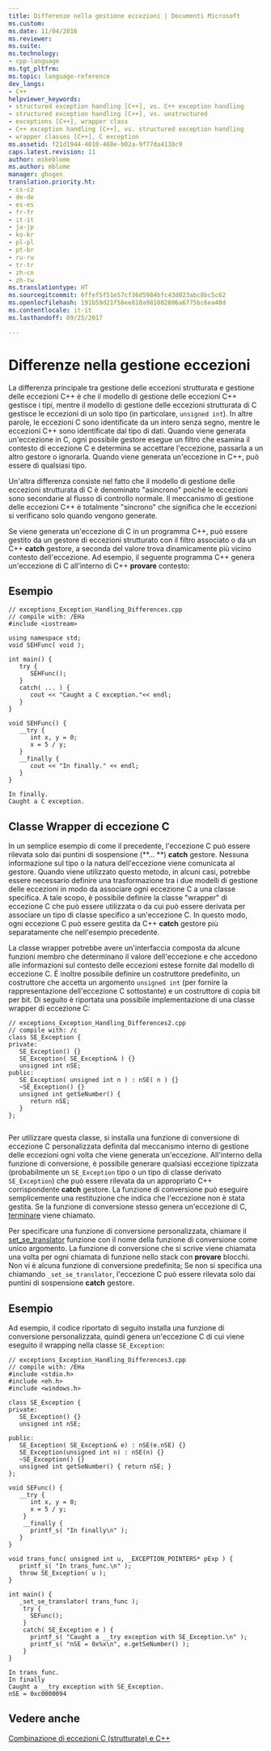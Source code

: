```yaml
---
title: Differenze nella gestione eccezioni | Documenti Microsoft
ms.custom: 
ms.date: 11/04/2016
ms.reviewer: 
ms.suite: 
ms.technology:
- cpp-language
ms.tgt_pltfrm: 
ms.topic: language-reference
dev_langs:
- C++
helpviewer_keywords:
- structured exception handling [C++], vs. C++ exception handling
- structured exception handling [C++], vs. unstructured
- exceptions [C++], wrapper class
- C++ exception handling [C++], vs. structured exception handling
- wrapper classes [C++], C exception
ms.assetid: f21d1944-4810-468e-b02a-9f77da4138c9
caps.latest.revision: 11
author: mikeblome
ms.author: mblome
manager: ghogen
translation.priority.ht:
- cs-cz
- de-de
- es-es
- fr-fr
- it-it
- ja-jp
- ko-kr
- pl-pl
- pt-br
- ru-ru
- tr-tr
- zh-cn
- zh-tw
ms.translationtype: HT
ms.sourcegitcommit: 6ffef5f51e57cf36d5984bfc43d023abc8bc5c62
ms.openlocfilehash: 191b59d21f56ee810a981082806a6775bc6ea40d
ms.contentlocale: it-it
ms.lasthandoff: 09/25/2017

---
```

# <a name="exception-handling-differences"></a>Differenze nella gestione eccezioni
La differenza principale tra gestione delle eccezioni strutturata e gestione delle eccezioni C++ è che il modello di gestione delle eccezioni C++ gestisce i tipi, mentre il modello di gestione delle eccezioni strutturata di C gestisce le eccezioni di un solo tipo (in particolare, `unsigned int`). In altre parole, le eccezioni C sono identificate da un intero senza segno, mentre le eccezioni C++ sono identificate dal tipo di dati. Quando viene generata un'eccezione in C, ogni possibile gestore esegue un filtro che esamina il contesto di eccezione C e determina se accettare l'eccezione, passarla a un altro gestore o ignorarla. Quando viene generata un'eccezione in C++, può essere di qualsiasi tipo.  
  
 Un'altra differenza consiste nel fatto che il modello di gestione delle eccezioni strutturata di C è denominato "asincrono" poiché le eccezioni sono secondarie al flusso di controllo normale. Il meccanismo di gestione delle eccezioni C++ è totalmente "sincrono" che significa che le eccezioni si verificano solo quando vengono generate.  
  
 Se viene generata un'eccezione di C in un programma C++, può essere gestito da un gestore di eccezioni strutturato con il filtro associato o da un C++ **catch** gestore, a seconda del valore trova dinamicamente più vicino contesto dell'eccezione. Ad esempio, il seguente programma C++ genera un'eccezione di C all'interno di C++ **provare** contesto:  
  
## <a name="example"></a>Esempio  
  
```  
// exceptions_Exception_Handling_Differences.cpp  
// compile with: /EHa  
#include <iostream>  
  
using namespace std;  
void SEHFunc( void );  
  
int main() {  
   try {  
      SEHFunc();  
   }  
   catch( ... ) {  
      cout << "Caught a C exception."<< endl;  
   }  
}  
  
void SEHFunc() {  
   __try {  
      int x, y = 0;  
      x = 5 / y;  
   }  
   __finally {  
      cout << "In finally." << endl;  
   }  
}  
```  
  
```Output  
In finally.  
Caught a C exception.  
```  
  
##  <a name="_core_c_exception_wrapper_class"></a>Classe Wrapper di eccezione C  
 In un semplice esempio di come il precedente, l'eccezione C può essere rilevata solo dai puntini di sospensione (**... **) **catch** gestore. Nessuna informazione sul tipo o la natura dell'eccezione viene comunicata al gestore. Quando viene utilizzato questo metodo, in alcuni casi, potrebbe essere necessario definire una trasformazione tra i due modelli di gestione delle eccezioni in modo da associare ogni eccezione C a una classe specifica. A tale scopo, è possibile definire la classe "wrapper" di eccezione C che può essere utilizzata o da cui può essere derivata per associare un tipo di classe specifico a un'eccezione C. In questo modo, ogni eccezione C può essere gestita da C++ **catch** gestore più separatamente che nell'esempio precedente.  
  
 La classe wrapper potrebbe avere un'interfaccia composta da alcune funzioni membro che determinano il valore dell'eccezione e che accedono alle informazioni sul contesto delle eccezioni estese fornite dal modello di eccezione C. È inoltre possibile definire un costruttore predefinito, un costruttore che accetta un argomento `unsigned int` (per fornire la rappresentazione dell'eccezione C sottostante) e un costruttore di copia bit per bit. Di seguito è riportata una possibile implementazione di una classe wrapper di eccezione C:  
  
```  
// exceptions_Exception_Handling_Differences2.cpp  
// compile with: /c  
class SE_Exception {  
private:  
   SE_Exception() {}  
   SE_Exception( SE_Exception& ) {}  
   unsigned int nSE;  
public:  
   SE_Exception( unsigned int n ) : nSE( n ) {}  
   ~SE_Exception() {}  
   unsigned int getSeNumber() {  
      return nSE;  
   }  
};  
  
```  
  
 Per utilizzare questa classe, si installa una funzione di conversione di eccezione C personalizzata definita dal meccanismo interno di gestione delle eccezioni ogni volta che viene generata un'eccezione. All'interno della funzione di conversione, è possibile generare qualsiasi eccezione tipizzata (probabilmente un `SE_Exception` tipo o un tipo di classe derivato `SE_Exception`) che può essere rilevata da un appropriato C++ corrispondente **catch** gestore. La funzione di conversione può eseguire semplicemente una restituzione che indica che l'eccezione non è stata gestita. Se la funzione di conversione stesso genera un'eccezione di C, [terminare](../c-runtime-library/reference/terminate-crt.md) viene chiamato.  
  
 Per specificare una funzione di conversione personalizzata, chiamare il [set_se_translator](../c-runtime-library/reference/set-se-translator.md) funzione con il nome della funzione di conversione come unico argomento. La funzione di conversione che si scrive viene chiamata una volta per ogni chiamata di funzione nello stack con **provare** blocchi. Non vi è alcuna funzione di conversione predefinita; Se non si specifica una chiamando `_set_se_translator`, l'eccezione C può essere rilevata solo dai puntini di sospensione **catch** gestore.  
  
## <a name="example"></a>Esempio  
 Ad esempio, il codice riportato di seguito installa una funzione di conversione personalizzata, quindi genera un'eccezione C di cui viene eseguito il wrapping nella classe `SE_Exception`:  
  
```  
// exceptions_Exception_Handling_Differences3.cpp  
// compile with: /EHa  
#include <stdio.h>  
#include <eh.h>  
#include <windows.h>  
  
class SE_Exception {  
private:  
   SE_Exception() {}  
   unsigned int nSE;  
  
public:  
   SE_Exception( SE_Exception& e) : nSE(e.nSE) {}  
   SE_Exception(unsigned int n) : nSE(n) {}  
   ~SE_Exception() {}  
   unsigned int getSeNumber() { return nSE; }  
};  
  
void SEFunc() {  
   __try {  
      int x, y = 0;  
      x = 5 / y;  
    }  
    __finally {  
      printf_s( "In finally\n" );  
   }  
}  
  
void trans_func( unsigned int u, _EXCEPTION_POINTERS* pExp ) {  
   printf_s( "In trans_func.\n" );  
   throw SE_Exception( u );  
}  
  
int main() {  
   _set_se_translator( trans_func );  
    try {  
      SEFunc();  
    }  
    catch( SE_Exception e ) {  
      printf_s( "Caught a __try exception with SE_Exception.\n" );  
      printf_s( "nSE = 0x%x\n", e.getSeNumber() );  
    }  
}  
```  
  
```Output  
In trans_func.  
In finally  
Caught a __try exception with SE_Exception.  
nSE = 0xc0000094  
```  
  
## <a name="see-also"></a>Vedere anche  
 [Combinazione di eccezioni C (strutturate) e C++](../cpp/mixing-c-structured-and-cpp-exceptions.md)
